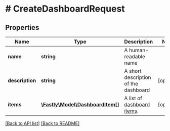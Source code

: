 # # CreateDashboardRequest

## Properties

Name | Type | Description | Notes
------------ | ------------- | ------------- | -------------
**name** | **string** | A human-readable name | 
**description** | **string** | A short description of the dashboard | [optional] 
**items** | [**\Fastly\Model\DashboardItem[]**](DashboardItem.md) | A list of [dashboard items](#dashboard-item). | [optional] 


[[Back to API list]](../../README.md#endpoints) [[Back to README]](../../README.md)
